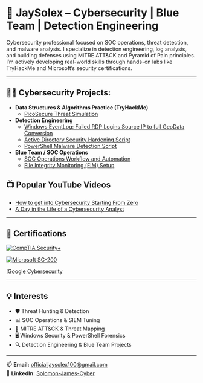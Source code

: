 # 🔐 JaySolex – Cybersecurity | Blue Team | Detection Engineering

Cybersecurity professional focused on SOC operations, threat detection, and malware analysis. I specialize in detection engineering, log analysis, and building defenses using MITRE ATT&CK and Pyramid of Pain principles. I’m actively developing real-world skills through hands-on labs like TryHackMe and Microsoft’s security certifications.

---

<h2>👨‍💻 Cybersecurity Projects:</h2>

- <b>Data Structures & Algorithms Practice (TryHackMe)</b>
  - [PicoSecure Threat Simulation](https://github.com/Jaysolex/PicoSecure-Threat-Simulation)
- <b>Detection Engineering</b>
  - [Windows EventLog: Failed RDP Logins Source IP to full GeoData Conversion]()
  - [Active Directory Security Hardening Script]()
  - [PowerShell Malware Detection Script]()
- <b>Blue Team / SOC Operations</b>
  - [SOC Operations Workflow and Automation]()
  - [File Integrity Monitoring (FIM) Setup]()

<h2>📺 Popular YouTube Videos</h2>

- [How to get into Cybersecurity Starting From Zero](https://www.youtube.com/watch?v=a83ASGn_V_s)
- [A Day in the Life of a Cybersecurity Analyst](https://www.youtube.com/watch?v=uHy3oM7NnoU)
  
---

## 📜 Certifications

[![CompTIA Security+](https://images.credly.com/size/110x110/images/74790a75-8451-400a-8536-92d792c5184a/CompTIA_Security_2Bce.png)](https://www.credly.com/go/F0u0033OW4upJMhoxeWTGg)

[![Microsoft SC-200](https://images.credly.com/size/110x110/images/f9584e10-bd48-4d71-8d5e-cbc4b4d56c67/image.png)](https://learn.microsoft.com/api/credentials/share/en-ca/SolomonJames-0854/CDDE6ED9AEE5271?sharingId=994121003D1FCBC)


[!Google Cybersecurity](https://www.coursera.org/account/accomplishments/specialization/certificate/GQCT8OM2UZYN)

---

## 💡 Interests

- 🛡️ Threat Hunting & Detection  
- 📊 SOC Operations & SIEM Tuning  
- 🧠 MITRE ATT&CK & Threat Mapping  
- 🖥️ Windows Security & PowerShell Forensics  
- 🔍 Detection Engineering & Blue Team Projects  

---

📫 **Email:** officialjaysolex100@gmail.com  
🔗 **LinkedIn:** [Solomon-James-Cyber](https://www.linkedin.com/in/Solomon-James-Cyber)
